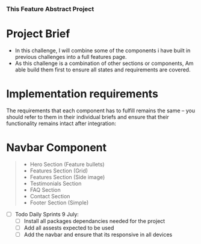 ### This Feature Abstract Project

# Project Brief
- In this challenge, I will combine some of the components i have built in previous challenges into a full features page.
- As this challenge is a combination of other sections or components, Am able build them first to ensure all states and requirements are covered.

# Implementation requirements
The requirements that each component has to fulfill remains the same – you should refer to them in their individual briefs and ensure that their functionality remains intact after integration:

# Navbar Component
>- Hero Section (Feature bullets)
>- Features Section (Grid)
>- Features Section (Side image)
>- Testimonials Section
>- FAQ Section
>- Contact Section
>- Footer Section (Simple)

- [ ] Todo Daily Sprints 9 July:
    - [ ] Install all packages dependancies needed for the project
    - [ ] Add all assests expected to be used
    - [ ] Add the navbar and ensure that its responsive in all devices
